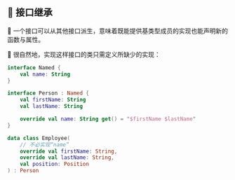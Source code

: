 ## 🔗 接口继承

🌟 一个接口可以从其他接口派生，意味着既能提供基类型成员的实现也能声明新的函数与属性。

🍃 很自然地，实现这样接口的类只需定义所缺少的实现：

```kotlin
interface Named {
    val name: String
}

interface Person : Named {
    val firstName: String
    val lastName: String

    override val name: String get() = "$firstName $lastName"
}

data class Employee(
    // 不必实现“name”
    override val firstName: String,
    override val lastName: String,
    val position: Position
) : Person
```